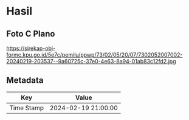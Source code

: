 # Hasil

## Foto C Plano

https://sirekap-obj-formc.kpu.go.id/5e7c/pemilu/ppwp/73/02/05/20/07/7302052007002-20240219-203537--9a60725c-37e0-4e63-8a94-01ab83c12fd2.jpg


## Metadata

| Key        | Value               |
| ---------- | ------------------- |
| Time Stamp | 2024-02-19 21:00:00 |



